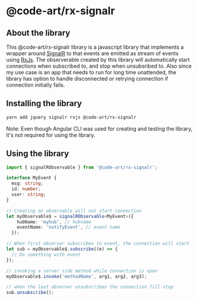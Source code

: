 # @code-art/rx-signalr

## About the library
This @code-art/rx-signalr library is a javascript library that implements a wrapper around [SignalR](https://github.com/SignalR/SignalR) to that events are emitted as stream of events using [RxJs](https://rxjs-dev.firebaseapp.com/). The observerable created by this library will automatically start connections when subscribed to, and stop when unsubsribed to. Also since my use case is an app that needs to run for long time unattended, the library has option to handle disconnected or retrying connection if connection initially fails.

## Installing the library
```bash
yarn add jquery signalr rxjs @code-art/rx-signalr
```

Note: Even though Angular CLI was used for creating and testing the library, it's not required for using the library. 

## Using the library

```typescript
import { signalRObservable } from '@code-art/rx-signalr';

interface MyEvent {
  msg: string;
  id: number;
  user: string;
}

// Creating an observable will not start connection
let myObservable$ = signalRObservable<MyEvent>({
    hubName: 'myhub', // hubname 
    eventName: 'notifyEvent', // event name
  });

// When first observer subscribes to event, the connection will start
let sub = myObservable$.subscribe((e) => {
  // Do something with event
});

// invoking a server side method while connection is open
myObservable$.invoke('methodName', arg1, arg2, arg3);

// when the last observer unsubscribes the connection fill stop
sub.unsubscribe();

```
